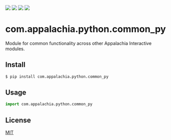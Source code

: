 [![](https://travis-ci.org/AppalachiaInteractive/com.appalachia.python.common_py.svg?branch=master)](https://travis-ci.org/AppalachiaInteractive/com.appalachia.python.common_py)
[![](https://codecov.io/gh/AppalachiaInteractive/com.appalachia.python.common_py/branch/master/graph/badge.svg)](https://codecov.io/gh/AppalachiaInteractive/com.appalachia.python.common_py)
[![](https://img.shields.io/pypi/v/com.appalachia.python.common_py.svg)](https://pypi.org/project/com.appalachia.python.common_py/)
[![](https://img.shields.io/pypi/l/com.appalachia.python.common_py.svg)](https://github.com/AppalachiaInteractive/com.appalachia.python.common_py)

# com.appalachia.python.common_py

Module for common functionality across other Appalachia Interactive modules.

## Install

```sh
$ pip install com.appalachia.python.common_py
```

## Usage

```py
import com.appalachia.python.common_py
```

## License

[MIT](LICENSE)
